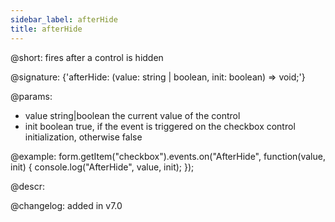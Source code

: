 ```yaml
---
sidebar_label: afterHide
title: afterHide
---          
```


@short: fires after a control is hidden
 
@signature: {'afterHide: (value: string | boolean, init: boolean) => void;'}

@params:
- value     string|boolean     the current value of the control
- init      boolean     true, if the event is triggered on the checkbox control initialization, otherwise false


@example:
form.getItem("checkbox").events.on("AfterHide", function(value, init) {
    console.log("AfterHide", value, init);
});



@descr:

@changelog: added in v7.0

